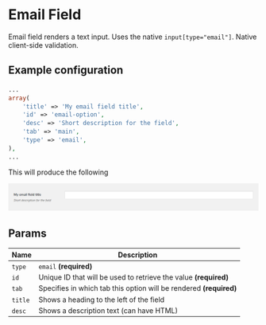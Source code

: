 # Email Field

Email field renders a text input. Uses the native `input[type="email"]`. Native client-side validation.
 
## Example configuration

```php
...
array(
    'title' => 'My email field title',
    'id' => 'email-option',
    'desc' => 'Short description for the field',
    'tab' => 'main',
    'type' => 'email',
),
...
```

This will produce the following

![](../assets/email.png)

## Params

| Name | Description |
| --- | --- |
| `type` | `email` **(required)**
| `id` | Unique ID that will be used to retrieve the value **(required)**
| `tab` | Specifies in which tab this option will be rendered **(required)**
| `title` | Shows a heading to the left of the field
| `desc` | Shows a description text (can have HTML)